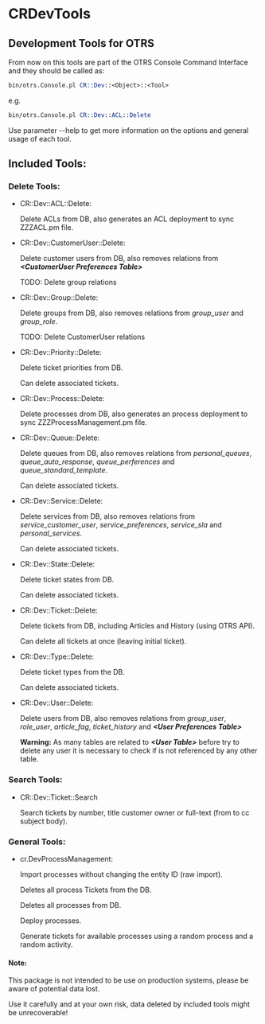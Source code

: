 # CRDevTools

## Development Tools for OTRS
From now on this tools are part of the OTRS Console Command Interface and they should be called as:

```perl
bin/otrs.Console.pl CR::Dev::<Object>::<Tool>
```
e.g.

```perl
bin/otrs.Console.pl CR::Dev::ACL::Delete
```

Use parameter --help to get more information on the options and general usage of each tool.

## Included Tools:

### Delete Tools:
* CR::Dev::ACL::Delete:

  Delete ACLs from DB, also generates an ACL deployment to sync ZZZACL.pm file.

* CR::Dev::CustomerUser::Delete:

  Delete customer users from DB, also removes relations from **_&lt;CustomerUser Preferences Table&gt;_**

  TODO: Delete group relations

* CR::Dev::Group::Delete:

  Delete groups from DB, also removes relations from _group_user_ and _group_role_.

  TODO: Delete CustomerUser relations

* CR::Dev::Priority::Delete:

  Delete ticket priorities from DB.

  Can delete associated tickets.

* CR::Dev::Process::Delete:

  Delete processes drom DB, also generates an process deployment to sync ZZZProcessManagement.pm file.

* CR::Dev::Queue::Delete:

  Delete queues from DB, also removes relations from _personal_queues_, _queue_auto_response_, _queue_perferences_ and _queue_standard_template_.

  Can delete associated tickets.

* CR::Dev::Service::Delete:

  Delete services from DB, also removes relations from _service_customer_user_, _service_preferences_, _service_sla_ and _personal_services_.

  Can delete associated tickets.

* CR::Dev::State::Delete:

  Delete ticket states from DB.

  Can delete associated tickets.

* CR::Dev::Ticket::Delete:

   Delete tickets from DB, including Articles and History (using OTRS API).

   Can delete all tickets at once (leaving initial ticket).

* CR::Dev::Type::Delete:

   Delete ticket types from the DB.

   Can delete associated tickets.

* CR::Dev::User::Delete:

  Delete users from DB, also removes relations from _group_user_, _role_user_, _article_fag_, _ticket_history_ and **_&lt;User Preferences Table&gt;_**

  **Warning:** As many tables are related to **_&lt;User Table&gt;_** before try to delete any user it is necessary to check if is not referenced by any other table.

### Search Tools:
* CR::Dev::Ticket::Search

  Search tickets by number, title customer owner or full-text (from to cc subject body).

### General Tools:

* cr.DevProcessManagement:

   Import processes without changing the entity ID (raw import).

   Deletes all process Tickets from the DB.

   Deletes all processes from DB.

   Deploy processes.

   Generate tickets for available processes using a random process and a random activity.

#### Note:
This package is not intended to be use on production systems, please be aware of potential data lost.

Use it carefully and at your own risk, data deleted by included tools might be unrecoverable!
